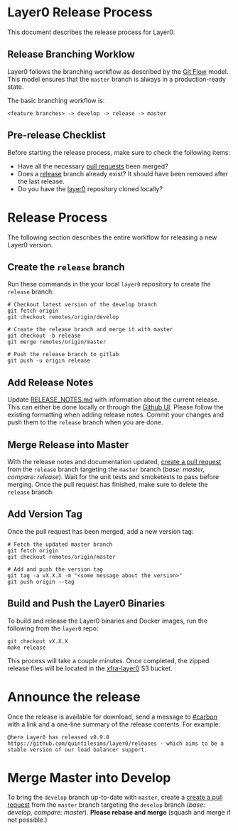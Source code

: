 # Layer0 Release Process

This document describes the release process for Layer0.


## Release Branching Worklow

Layer0 follows the branching workflow as described by the [Git Flow](http://danielkummer.github.io/git-flow-cheatsheet/) model. This model ensures that the `master` branch is always in a production-ready state.

The basic branching workflow is:
```
<feature branches> -> develop -> release -> master
```


## Pre-release Checklist

Before starting the release process, make sure to check the following items:

* Have all the necessary [pull requests](https://github.com/quintilesims/layer0/pulls) been merged?
* Does a [release](https://github.com/quintilesims/layer0/branches) branch already exist? It should have been removed after the last release.
* Do you have the [layer0](https://github.com/quintilesims/layer0) repository cloned locally?


# Release Process

The following section describes the entire workflow for releasing a new Layer0 version.


## Create the `release` branch

Run these commands in the your local `layer0` repository to create the `release` branch:

```
# Checkout latest version of the develop branch
git fetch origin
git checkout remotes/origin/develop

# Create the release branch and merge it with master
git checkout -b release
git merge remotes/origin/master

# Push the release branch to gitlab
git push -u origin release
```

## Add Release Notes

Update [RELEASE_NOTES.md](https://github.com/quintilesims/layer0/blob/release/RELEASE_NOTES.md) with information about the current release. 
This can either be done locally or through the [Github UI](https://github.com/quintilesims/layer0/edit/release/RELEASE_NOTES.md). 
Please follow the existing formatting when adding release notes.
Commit your changes and push them to the `release` branch when you are done.


## Merge Release into Master

With the release notes and documentation updated, [create a pull request](https://github.com/quintilesims/layer0/compare) from the `release` branch targeting the `master` branch (_base: master, compare: release_). 
Wait for the unit tests and smoketests to pass before merging. 
Once the pull request has finished, make sure to delete the `release` branch. 


## Add Version Tag

Once the pull request has been merged, add a new version tag:

```
# Fetch the updated master branch
git fetch origin
git checkout remotes/origin/master

# Add and push the version tag
git tag -a vX.X.X -m "<some message about the version>"
git push origin --tag
```


## Build and Push the Layer0 Binaries

To build and release the Layer0 binaries and Docker images, run the following from the `layer0` repo: 
```
git checkout vX.X.X
make release
```
This process will take a couple minutes. 
Once completed, the zipped release files will be located in the [xfra-layer0](https://console.aws.amazon.com/s3/home?region=us-west-2#&bucket=xfra-layer0&prefix=release) S3 bucket. 


# Announce the release

Once the release is available for download, send a message to
[#carbon](https://ims-dev.slack.com/messages/carbon) with a link and a one-line
summary of the release contents. For example:
```
@here Layer0 has released v0.9.0 https://github.com/quintilesims/layer0/releases - which aims to be a stable version of our load balancer support.
```


# Merge Master into Develop

To bring the `develop` branch up-to-date with `master`, create a [create a pull request](https://github.com/quintilesims/layer0/compare) from the `master` branch targeting the `develop` branch (_base: develop, compare: master_). **Please rebase and merge** (squash and merge if not possible.)
